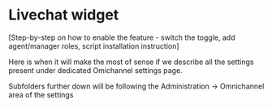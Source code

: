 # Livechat widget

\[Step-by-step on how to enable the feature - switch the toggle, add agent/manager roles, script installation instruction\]

Here is when it will make the most of sense if we describe all the settings present under dedicated Omichannel settings page.

Subfolders further down will be following the Administration -&gt; Omnichannel area of the settings


